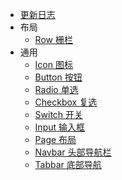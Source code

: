 - [更新日志](docs/update.md)
- 布局
  - [Row 栅栏](src/components/v-row/README.md)
- 通用
  - [Icon 图标](src/components/v-icon/README.md)
  - [Button 按钮](src/components/v-button/README.md)
  - [Radio 单选](src/components/v-radio/README.md)
  - [Checkbox 复选](src/components/v-checkbox/README.md)
  - [Switch 开关](src/components/v-switch/README.md)
  - [Input 输入框](src/components/v-input/README.md)
  - [Page 布局](src/components/v-page/README.md)
  - [Navbar 头部导航栏](src/components/v-navbar/README.md)
  - [Tabbar 底部导航](src/components/v-tabbar/README.md)